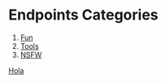 # Endpoints Categories
<ol>
<li><a href="/Fun.md">Fun</a></li>
<li><a href="/Tools.md">Tools</a></li>
<li><a href="/NSFW.md">NSFW</a></li>
</ol>

<a href="/Fun.md">Hola</a>
